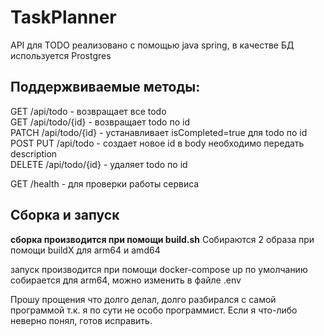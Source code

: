 # TaskPlanner
API для TODO реализовано с помощью java spring, в качестве БД используется Prostgres 

## Поддержвиваемые методы:
GET /api/todo - возвращает все todo<br>
GET /api/todo/{id} - возвращает todo по id<br>
PATCH /api/todo/{id} - устанавливает isCompleted=true для todo по id<br>
POST PUT /api/todo - создает новое id в body необходимо передать description<br>
DELETE /api/todo/{id} - удаляет todo по id<br>

GET /health - для проверки работы сервиса

## Сборка и запуск

__сборка производится при помощи build.sh__
Собираются 2 образа при помощи buildX для arm64 и amd64

запуск производится при помощи docker-compose up по умолчанию собирается для arm64, можно изменить в файле .env

Прошу прощения что долго делал, долго разбирался с самой программой т.к. я по сути не особо программист. Если я что-либо неверно понял, готов исправить.
